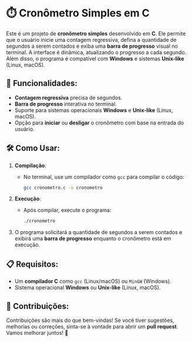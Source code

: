 
# ⏱️ Cronômetro Simples em C

Este é um projeto de **cronômetro simples** desenvolvido em **C**. Ele permite que o usuário inicie uma contagem regressiva, defina a quantidade de segundos a serem contados e exiba uma **barra de progresso** visual no terminal. A interface é dinâmica, atualizando o progresso a cada segundo. Além disso, o programa é compatível com **Windows** e sistemas **Unix-like** (Linux, macOS).

## 🚀 Funcionalidades:
- **Contagem regressiva** precisa de segundos.
- **Barra de progresso** interativa no terminal.
- Suporte para sistemas operacionais **Windows** e **Unix-like** (Linux, macOS).
- Opção para **iniciar** ou **desligar** o cronômetro com base na entrada do usuário.

## 🛠️ Como Usar:
1. **Compilação**: 
   - No terminal, use um compilador como `gcc` para compilar o código:
     ```bash
     gcc cronometro.c -o cronometro
     ```

2. **Execução**:
   - Após compilar, execute o programa:
     ```bash
     ./cronometro
     ```

3. O programa solicitará a quantidade de segundos a serem contados e exibirá uma **barra de progresso** enquanto o cronômetro está em execução.

## 📋 Requisitos:
- Um **compilador C** como `gcc` (Linux/macOS) ou `MinGW` (Windows).
- Sistema operacional **Windows** ou **Unix-like** (Linux, macOS).

## 🤝 Contribuições:
Contribuições são mais do que bem-vindas! Se você tiver sugestões, melhorias ou correções, sinta-se à vontade para abrir um **pull request**. Vamos melhorar juntos! 🌟
